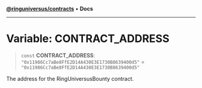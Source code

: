 [**@ringuniversus/contracts**](../../../README.md) • **Docs**

---

# Variable: CONTRACT_ADDRESS

> `const` **CONTRACT_ADDRESS**: `"0x11986Cc7aBe8FfE2D14A430E3E1730B8639400d5"` = `"0x11986Cc7aBe8FfE2D14A430E3E1730B8639400d5"`

The address for the RingUniversusBounty contract.
